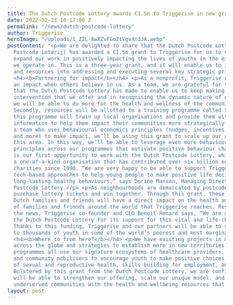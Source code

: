 ```yaml
---
title: The Dutch Postcode Lottery awards €1.5m to Triggerise in new grant
date: 2022-02-23 10:17:00 Z
permalink: "/news/dutch-postcode-lottery"
author: Triggerise
heroImage: "/uploads/1_Z2L-8wXZvFGoZtVgvXn3JA.webp"
postContent: "<p>We are delighted to share that the Dutch Postcode Lottery (Nationale
  Postcode Loterij) has awarded a €1.5m grant to Triggerise for us to continue and
  expand our work in positively impacting the lives of youths in the eight countries
  we operate in. This is a three-year grant, and it will enable us to invest time
  and resources into addressing and executing several key strategic priorities.</p>
  <h4><b>Partnering for impact</b></h4> <p>As a nonprofit, Triggerise can only make
  an impact when others believe in us. As a team, we are grateful for the investment
  that the Dutch Postcode Lottery has made to enable us to keep making the unique
  intervention that we offer and in recognising the dynamic nature of our work. Firstly,
  we will be able to do more for the health and wellness of the communities we serve.
  Secondly, resources will be allotted to a training programme called the Tiko Academy;
  this programme will train up local organisations and provide them with tailored
  information to help them impact their communities more strategically. Finally, as
  a team who uses behavioural economics principles (nudges, incentives, reminders,
  and more) to make impact, we’ll be using this grant to scale up our activities in
  this area. In this way, we’ll be able to leverage even more behavioural sciences
  principles across our programmes that motivate positive behaviour change.</p> <p>This
  is our first opportunity to work with the Dutch Postcode Lottery, which is itself
  a one-of-a-kind organisation that has contributed over six billion euros to global
  charities since 1990. “We are very happy to be able to support Triggerise’s innovative
  tech-based approaches to help young people to make positive life decisions and foster
  long-lasting healthy behaviours,” says Dorine Manson, Managing Director of the Dutch
  Postcode Lottery.</p> <p>As neighbourhoods are demarcated by postcode, local communities
  purchase lottery tickets and win together. Through this grant, these participating
  Dutch families and friends will have a direct impact on the health and wellbeing
  of families and friends around the world that Triggerise reaches. Responding to
  the news, Triggerise co-founder and CEO Benoit Renard says, “We are grateful to
  the Dutch Postcode Lottery for its support for this vital and life-changing work.
  Thanks to this funding, Triggerise and our partners will be able to scale services
  to thousands of youth in some of the world’s poorest and most marginalised communities.”</p>
  <h4><b>Where to from here?</b></h4> <p>We have existing projects in multiple countries
  across the globe and strategies to establish more in new territories. Our current
  programmes all use our signature ecosystems of healthcare providers, shopkeepers,
  and community mobilisers to encourage youth to make positive choices in the areas
  of sexual and reproductive health, skills-building for employment, and mental health.
  Bolstered by this grant from the Dutch Postcode Lottery, we are confident that we
  will be able to strengthen our offering, scale our unique model, and connect more
  underserved communities with the health and wellbeing resources that they need.</p>"
layout: post
---
```


